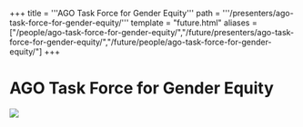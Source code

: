 +++
title = '''AGO Task Force for Gender Equity'''
path = '''/presenters/ago-task-force-for-gender-equity/'''
template = "future.html"
aliases = ["/people/ago-task-force-for-gender-equity/","/future/presenters/ago-task-force-for-gender-equity/","/future/people/ago-task-force-for-gender-equity/"]
+++

<h1>AGO Task Force for Gender Equity</h1>

<img class="speaker-photo" src="https://custom.cvent.com/C3A4539B19F74ABCB6FCE437F6BC0A74/files/event/910aaf2914d44586a56fbd0b3b2c31c0/52e60ff8752f444ea297c675f610a820.png">

